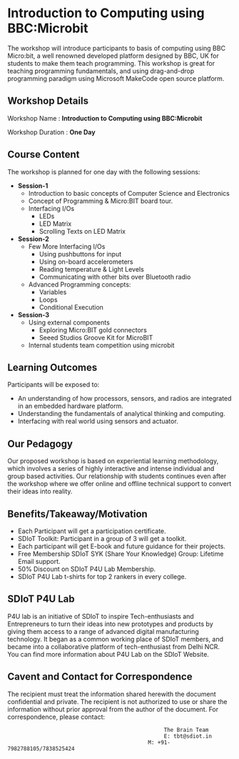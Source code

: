 # Introduction to Computing using BBC:Microbit
The workshop will introduce participants to basis of computing using BBC Micro:bit, a well renowned developed platform designed by BBC, UK for students to make them teach programming. This workshop is great for teaching programming fundamentals, and using drag-and-drop programming paradigm using Microsoft MakeCode open source platform.

## Workshop Details
Workshop Name      : **Introduction to Computing using BBC:Microbit**

Workshop Duration  : **One Day**
## Course Content
The workshop is planned for one day with the following sessions:
+ **Session-1**
  + Introduction to basic concepts of Computer Science and Electronics
  + Concept of Programming & Micro:BIT board tour.
  + Interfacing I/Os
    + LEDs
    + LED Matrix
    + Scrolling Texts on LED Matrix
+ **Session-2**
  + Few More Interfacing I/Os
    + Using pushbuttons for input
    + Using on-board accelerometers
    + Reading temperature & Light Levels
    + Communicating with other bits over Bluetooth radio
  + Advanced Programming concepts:
    + Variables
    + Loops
    + Conditional Execution
+ **Session-3**
  + Using external components
    + Exploring Micro:BIT gold connectors
    + Seeed Studios Groove Kit for MicroBIT
  + Internal students team competition using microbit

## Learning Outcomes
Participants will be exposed to:
+ An understanding of how processors, sensors, and radios are integrated in an embedded hardware platform.
+ Understanding the fundamentals of analytical thinking and computing. 
+ Interfacing with real world using sensors and actuator.

## Our Pedagogy
Our proposed workshop is based on experiential learning methodology, which involves a series of highly interactive and intense individual and group based activities. Our relationship with students continues even after the workshop where we offer online and offline technical support to convert their ideas into reality.
## Benefits/Takeaway/Motivation
+ Each Participant will get a participation certificate.
+ SDIoT Toolkit: Participant in a group of 3 will get a toolkit.
+ Each participant will get E-book and future guidance for their projects.
+ Free Membership SDIoT SYK (Share Your Knowledge) Group: Lifetime Email support.
+ 50% Discount on SDIoT P4U Lab Membership.
+ SDIoT P4U Lab t-shirts for top 2 rankers in every college.
## SDIoT P4U Lab
P4U lab is an initiative of SDIoT to inspire Tech-enthusiasts and Entrepreneurs to turn their ideas into new prototypes and products by giving them access to a range of advanced digital manufacturing technology. It began as a common working place of SDIoT members, and became into a collaborative platform of tech-enthusiast from Delhi NCR. You can find more information about P4U Lab on the SDIoT Website.
## Cavent and Contact for Correspondence
The recipient must treat the information shared herewith the document confidential and private. The recipient is not authorized to use or share the information without prior approval from the author of the document. For correspondence, please contact:
                                                     
                                                     The Brain Team
                                                     E: tbt@sdiot.in
                                                M: +91-7982788105/7838525424
                                                      

